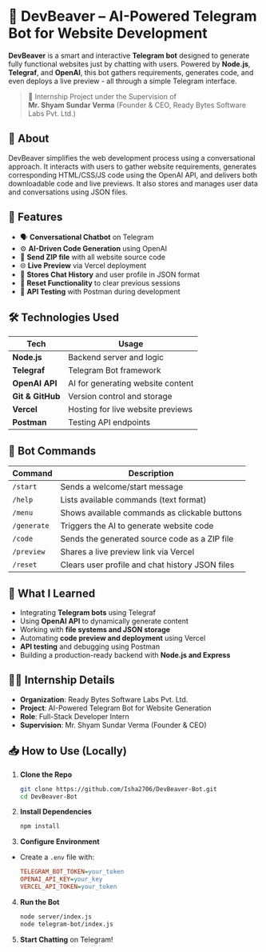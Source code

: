 # 🤖 DevBeaver – AI-Powered Telegram Bot for Website Development

**DevBeaver** is a smart and interactive **Telegram bot** designed to generate fully functional websites just by chatting with users. Powered by **Node.js**, **Telegraf**, and **OpenAI**, this bot gathers requirements, generates code, and even deploys a live preview - all through a simple Telegram interface.

> 🔧 Internship Project under the Supervision of  
> **Mr. Shyam Sundar Verma** (Founder & CEO, Ready Bytes Software Labs Pvt. Ltd.)

## 📖 About

DevBeaver simplifies the web development process using a conversational approach. It interacts with users to gather website requirements, generates corresponding HTML/CSS/JS code using the OpenAI API, and delivers both downloadable code and live previews. It also stores and manages user data and conversations using JSON files.

## 🚀 Features

- 🗣️ **Conversational Chatbot** on Telegram
- ⚙️ **AI-Driven Code Generation** using OpenAI
- 📁 **Send ZIP file** with all website source code
- 🌐 **Live Preview** via Vercel deployment
- 💾 **Stores Chat History** and user profile in JSON format
- 🧹 **Reset Functionality** to clear previous sessions
- 🧪 **API Testing** with Postman during development

## 🛠 Technologies Used

| Tech        | Usage                                 |
|-------------|---------------------------------------|
| **Node.js** | Backend server and logic              |
| **Telegraf**| Telegram Bot framework                |
| **OpenAI API** | AI for generating website content  |
| **Git & GitHub** | Version control and storage      |
| **Vercel**  | Hosting for live website previews     |
| **Postman** | Testing API endpoints                 |

## 🧾 Bot Commands

| Command      | Description                                          |
|--------------|------------------------------------------------------|
| `/start`     | Sends a welcome/start message                        |
| `/help`      | Lists available commands (text format)               |
| `/menu`      | Shows available commands as clickable buttons        |
| `/generate`  | Triggers the AI to generate website code             |
| `/code`      | Sends the generated source code as a ZIP file        |
| `/preview`   | Shares a live preview link via Vercel                |
| `/reset`     | Clears user profile and chat history JSON files      |


## 🧠 What I Learned

- Integrating **Telegram bots** using Telegraf
- Using **OpenAI API** to dynamically generate content
- Working with **file systems and JSON storage**
- Automating **code preview and deployment** using Vercel
- **API testing** and debugging using Postman
- Building a production-ready backend with **Node.js and Express**

## 👨‍💼 Internship Details

- **Organization**: Ready Bytes Software Labs Pvt. Ltd.  
- **Project**: AI-Powered Telegram Bot for Website Generation  
- **Role**: Full-Stack Developer Intern  
- **Supervision**: Mr. Shyam Sundar Verma (Founder & CEO)

## 📥 How to Use (Locally)

1. **Clone the Repo**
   
   ```bash
   git clone https://github.com/Isha2706/DevBeaver-Bot.git
   cd DevBeaver-Bot
   ```
   
2. **Install Dependencies**
   
   ```bash
   npm install
   ```
   
3. **Configure Environment**

- Create a `.env` file with:
     
  ```ini
  TELEGRAM_BOT_TOKEN=your_token
  OPENAI_API_KEY=your_key
  VERCEL_API_TOKEN=your_token

4. **Run the Bot**
   
   ```bash
   node server/index.js
   node telegram-bot/index.js
   ```

5. **Start Chatting** on Telegram!
